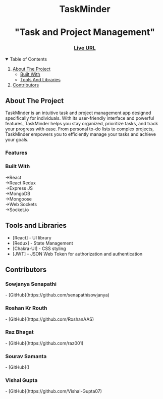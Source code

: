 <!-- PROJECT LOGO -->
<br />
<h1 align="center" >
    TaskMinder
</h1>

<h1 align="center">"Task and Project Management"  </h1>
<h3 align="center">
	<a href="#">Live URL</a>
</h3>
  
<!-- TABLE OF CONTENTS -->
<details open="open">
  <summary>Table of Contents</summary>
  <ol>
    <li>
      <a href="#about-the-project">About The Project</a>
      <ul>
        <li><a href="#built-with">Built With</a></li>
          <li><a href="#tools-and-libraries">Tools And Libraries</a></li>
      </ul>
    </li>
    <li><a href="#contributors">Contributors</a></li>
  </ol>
</details>

<!-- ABOUT THE PROJECT -->

## About The Project
TaskMinder is an intuitive task and project management app designed specifically for individuals. With its user-friendly interface and powerful features, TaskMinder helps you stay organized, prioritize tasks, and track your progress with ease. From personal to-do lists to complex projects, TaskMinder empowers you to efficiently manage your tasks and achieve your goals.

### Features


### Built With
->React <br/>
->React Redux <br/>
->Express JS <br/>
->MongoDB <br/>
->Mongoose <br/>
->Web Sockets<br/>
->Socket.io <br/>


## Tools and Libraries 
- [React] - UI library
- [Redux] - State Management
- [Chakra-UI] - CSS styling
- [JWT] - JSON Web Token for authorization and authentication


## Contributors

<h3>Sowjanya Senapathi</h3> - [GitHub](https://github.com/senapathisowjanya)

<h3>Roshan Kr Routh</h3> - [GitHub](https://github.com/RoshanAAS)

<h3>Raz Bhagat</h3> - [GitHub](https://github.com/raz001) 

<h3>Sourav Samanta</h3> - [GitHub]()

<h3>Vishal Gupta</h3> - [GitHub](https://github.com/Vishal-Gupta07)
